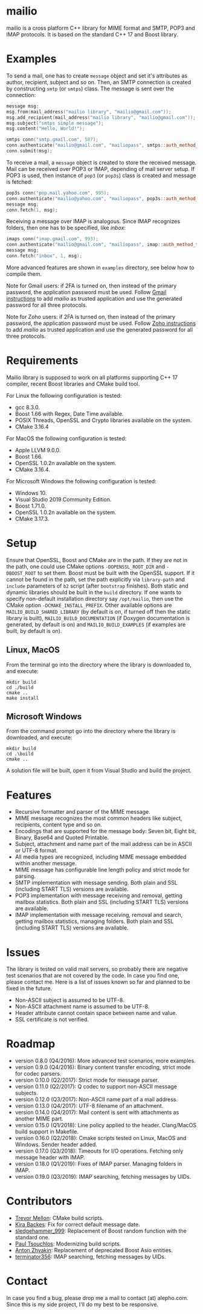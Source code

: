 
# mailio #

mailio is a cross platform C++ library for MIME format and SMTP, POP3 and IMAP protocols. It is based on the standard C++ 17 and Boost library.


# Examples #

To send a mail, one has to create `message` object and set it's attributes as author, recipient, subject and so on. Then, an SMTP connection
is created by constructing `smtp` (or `smtps`) class. The message is sent over the connection:

```cpp
message msg;
msg.from(mail_address("mailio library", "mailio@gmail.com"));
msg.add_recipient(mail_address("mailio library", "mailio@gmail.com"));
msg.subject("smtps simple message");
msg.content("Hello, World!");

smtps conn("smtp.gmail.com", 587);
conn.authenticate("mailio@gmail.com", "mailiopass", smtps::auth_method_t::START_TLS);
conn.submit(msg);
```
    
To receive a mail, a `message` object is created to store the received message. Mail can be received over POP3 or IMAP, depending of mail server setup.
If POP3 is used, then instance of `pop3` (or `pop3s`) class is created and message is fetched:

```cpp
pop3s conn("pop.mail.yahoo.com", 995);
conn.authenticate("mailio@yahoo.com", "mailiopass", pop3s::auth_method_t::LOGIN);
message msg;
conn.fetch(1, msg);
```

Receiving a message over IMAP is analogous. Since IMAP recognizes folders, then one has to be specified, like *inbox*:

```cpp
imaps conn("imap.gmail.com", 993);
conn.authenticate("mailio@gmail.com", "mailiopass", imap::auth_method_t::LOGIN);
message msg;
conn.fetch("inbox", 1, msg);
```

More advanced features are shown in `examples` directory, see below how to compile them.

Note for Gmail users: if 2FA is turned on, then instead of the primary password, the application password must be used. Follow
[Gmail instructions](https://support.google.com/accounts/answer/185833) to add *mailio* as trusted application and use the generated password for all three
protocols.

Note for Zoho users: if 2FA is turned on, then instead of the primary password, the application password must be used. Follow
[Zoho instructions](https://www.zoho.com/mail/help/adminconsole/two-factor-authentication.html#alink5) to add *mailio* as trusted application and use the
generated password for all three protocols.


# Requirements #

Mailio library is supposed to work on all platforms supporting C++ 17 compiler, recent Boost libraries and CMake build tool.

For Linux the following configuration is tested:

* gcc 8.3.0.
* Boost 1.66 with Regex, Date Time available.
* POSIX Threads, OpenSSL and Crypto libraries available on the system.
* CMake 3.16.4

For MacOS the following configuration is tested:

* Apple LLVM 9.0.0.
* Boost 1.66.
* OpenSSL 1.0.2n available on the system.
* CMake 3.16.4.

For Microsoft Windows the following configuration is tested:

* Windows 10.
* Visual Studio 2019 Community Edition.
* Boost 1.71.0.
* OpenSSL 1.0.2n available on the system.
* CMake 3.17.3.


# Setup #

Ensure that OpenSSL, Boost and CMake are in the path. If they are not in the path, one could use CMake options `-DOPENSSL_ROOT_DIR` and `-DBOOST_ROOT` to set
them. Boost must be built with the OpenSSL support. If it cannot be found in the path, set the path explicitly via `library-path` and `include` parameters of
`b2` script (after `bootstrap` finishes). Both static and dynamic libraries should be built in the `build` directory. If one wants to specify non-default
installation directory say `/opt/mailio`, then use the CMake option `-DCMAKE_INSTALL_PREFIX`. Other available options are `MAILIO_BUILD_SHARED_LIBRARY`
(by default is on, if turned off then the static library is built), `MAILIO_BUILD_DOCUMENTATION` (if Doxygen documentation is generated, by default is on)
and `MAILIO_BUILD_EXAMPLES` (if examples are built, by default is on).


## Linux, MacOS ##

From the terminal go into the directory where the library is downloaded to, and execute:
```
mkdir build
cd ./build
cmake ..
make install
```


## Microsoft Windows ##

From the command prompt go into the directory where the library is downloaded, and execute:
```
mkdir build
cd .\build
cmake ..
```
A solution file will be built, open it from Visual Studio and build the project.


# Features #

* Recursive formatter and parser of the MIME message.
* MIME message recognizes the most common headers like subject, recipients, content type and so on.
* Encodings that are supported for the message body: Seven bit, Eight bit, Binary, Base64 and Quoted Printable.
* Subject, attachment and name part of the mail address can be in ASCII or UTF-8 format.
* All media types are recognized, including MIME message embedded within another message.
* MIME message has configurable line length policy and strict mode for parsing.
* SMTP implementation with message sending. Both plain and SSL (including START TLS) versions are available.
* POP3 implementation with message receiving and removal, getting mailbox statistics. Both plain and SSL (including START TLS) versions are available.
* IMAP implementation with message receiving, removal and search, getting mailbox statistics, managing folders. Both plain and SSL (including START TLS)
  versions are available.


# Issues #

The library is tested on valid mail servers, so probably there are negative test scenarios that are not covered by the code. In case you find one, please
contact me. Here is a list of issues known so far and planned to be fixed in the future.

* Non-ASCII subject is assumed to be UTF-8.
* Non-ASCII attachment name is assumed to be UTF-8.
* Header attribute cannot contain space between name and value.
* SSL certificate is not verified.


# Roadmap #

* version 0.8.0 (Q4/2016): More advanced test scenarios, more examples.
* version 0.9.0 (Q4/2016): Binary content transfer encoding, strict mode for codec parsers.
* version 0.10.0 (Q2/2017): Strict mode for message parser.
* version 0.11.0 (Q2/2017): Q codec to support non-ASCII message subjects.
* version 0.12.0 (Q3/2017): Non-ASCII name part of a mail address.
* version 0.13.0 (Q4/2017): UTF-8 filename of an attachment.
* version 0.14.0 (Q4/2017): Mail content is sent with attachments as another MIME part.
* version 0.15.0 (Q1/2018): Line policy applied to the header. Clang/MacOS build support in Makefile.
* version 0.16.0 (Q2/2018): Cmake scripts tested on Linux, MacOS and Windows. Sender header added.
* version 0.17.0 (Q3/2018): Timeouts for I/O operations. Fetching only message header with IMAP.
* version 0.18.0 (Q1/2019): Fixes of IMAP parser. Managing folders in IMAP.
* version 0.19.0 (Q3/2019): IMAP searching, fetching messages by UIDs.

# Contributors #

* [Trevor Mellon](https://github.com/TrevorMellon): CMake build scripts.
* [Kira Backes](mailto:kira.backes[at]nrwsoft.de): Fix for correct default message date.
* [sledgehammer_999](mailto:hammered999[at]gmail.com): Replacement of Boost random function with the standard one.
* [Paul Tsouchlos](mailto:developer.paul.123[at]gmail.com): Modernizing build scripts.
* [Anton Zhvakin](mailto:a.zhvakin[at]galament.com): Replacement of deprecated Boost Asio entities.
* [terminator356](mailto:termtech[at]rogers.com): IMAP searching, fetching messages by UIDs.


# Contact #

In case you find a bug, please drop me a mail to contact (at) alepho.com. Since this is my side project, I'll do my best to be responsive.
